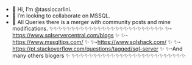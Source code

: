 - 👋 Hi, I’m @tassiocarlini.
- 💞️ I’m looking to collaborate on MSSQL. 
- 👋 All Queries there is a merger with community posts and mine modifications.
✨✨✨✨✨✨✨✨✨✨✨✨✨✨✨✨✨✨✨✨✨✨✨✨✨✨
✨-https://www.sqlservercentral.com/blogs                     ✨
✨-https://www.mssqltips.com/                                 ✨
✨-https://www.sqlshack.com/                                  ✨ 
✨-https://pt.stackoverflow.com/questions/tagged/sql-server   ✨
✨-And many others blogers                                    ✨
✨✨✨✨✨✨✨✨✨✨✨✨✨✨✨✨✨✨✨✨✨✨✨✨✨✨
<!---
tassiocarlini/tassiocarlini is a ✨ special ✨ repository because its `README.md` (this file) appears on your GitHub profile.
You can click the Preview link to take a look at your changes.
--->
